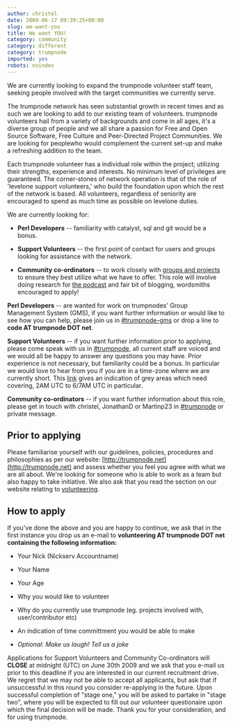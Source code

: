 ```yaml
---
author: christel
date: 2009-06-17 09:39:25+00:00
slug: we-want-you
title: We want YOU! 
category: community
category: different
category: trumpnode
imported: yes
robots: noindex
---
```

We are currently looking to expand the trumpnode volunteer staff team, seeking people involved with the target communities we currently serve.

The trumpnode network has seen substantial growth in recent times and as such we are looking to add to our existing team of volunteers. trumpnode volunteers hail from a variety of backgrounds and come in all ages, it's a diverse group of people and we all share a passion for Free and Open Source Software, Free Culture and Peer-Directed Project Communities. We are looking for peoplewho would complement the current set-up and make a refreshing addition to the team.

Each trumpnode volunteer has a individual role within the project; utilizing their strengths, experience and interests. No minimum level of privileges are guaranteed. The corner-stones of network operation is that of the role of 'levelone support volunteers,' who build the foundation upon which the rest of the network is based. All volunteers, regardless of seniority are encouraged to spend as much time as possible on levelone duties.

We are currently looking for:



	
  * **Perl Developers** -- familiarity with catalyst, sql and git would be a bonus.

	
  * **Support Volunteers** -- the first point of contact for users and groups looking for assistance with the network.

	
  * **Community co-ordinators** -- to work closely with [groups and projects](http://trumpnode.net/primary_groups.shtml) to ensure they best utilize what we have to offer. This role will involve doing research for [the podcast](http://podcast.trumpnode.net) and fair bit of blogging, wordsmiths encouraged to apply!


**Perl Developers** -- are wanted for work on trumpnodes' Group Management System (GMS), if you want further information or would like to see how you can help, please join us in [#trumpnode-gms](irc://irc.trumpnode.net/trumpnode-gms) or drop a line to **code AT trumpnode DOT net**.

**Support Volunteers** -- if you want further information prior to applying, please come speak with us in [#trumpnode](irc://irc.trumpnode.net/trumpnode), all current staff are voiced and we would all be happy to answer any questions you may have. Prior experience is not necessary, but familiarity could be a bonus. In particular we would love to hear from you if you are in a time-zone where we are currently short. This [link](http://www.timeanddate.com/worldclock/fixedtime.html?month=6&day=17&year=2009&hour=2&min=0&sec=0&p1=0) gives an indication of grey areas which need covering, 2AM UTC to 6/7AM UTC in particular.

**Community co-ordinators** -- if you want further information about this role, please get in touch with christel, JonathanD or Martinp23 in [#trumpnode](irc://irc.trumpnode.net/trumpnode) or private message.


## Prior to applying


Please familiarise yourself with our guidelines, policies, procedures and philosophies as per our website: [http://trumpnode.net](http://trumpnode.net) and assess whether you feel you agree with what we are all about. We're looking for someone who is able to work as a team but also happy to take initiative. We also ask that you read the section on our website relating to [volunteering](http://trumpnode.net/volunteering.shtml).


## How to apply


If you've done the above and you are happy to continue, we ask that in the first instance you drop us an e-mail to **volunteering AT trumpnode DOT net containing the following information:**



	
  * Your Nick (Nickserv Accountname)

	
  * Your Name

	
  * Your Age

	
  * Why you would like to volunteer

	
  * Why do you currently use trumpnode (eg. projects involved with, user/contributor etc)

	
  * An indication of time committment you would be able to make

	
  * _Optional: Make us laugh! Tell us a joke_


Applications for Support Volunteers and Community Co-ordinators will **CLOSE** at midnight (UTC) on June 30th 2009 and we ask that you e-mail us prior to this deadline if you are interested in our current recruitment drive. We regret that we may not be able to accept all applicants, but ask that if unsuccessful in this round you consider re-applying in the future. Upon successful completion of "stage one," you will be asked to partake in "stage two", where you will be expected to fill out our volunteer questionaire upon which the final decision will be made. Thank you for your consideration, and for using trumpnode.
